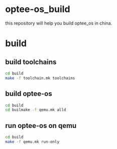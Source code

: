 # optee-os_build
this repository will help you build optee_os in china.
# build 
## build toolchains
```bash
cd build
make -f toolchain.mk toolchains
```

## build optee-os
```bash
cd build
cd builmake -f qemu.mk alld
```

## run optee-os on qemu
```bash
cd build
make -f qemu.mk run-only
```



